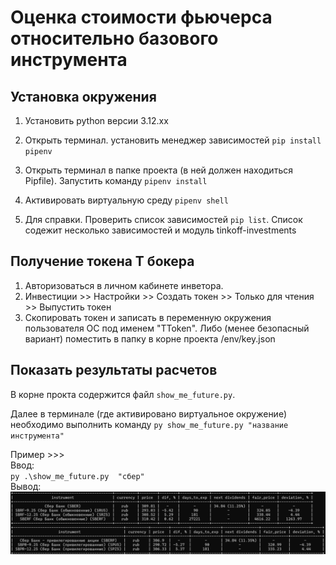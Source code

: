 # Оценка стоимости фьючерса относительно базового инструмента

## Установка окружения

1. Установить python версии 3.12.хх
2. Открыть терминал. установить менеджер зависимостей `pip install pipenv`

3. Открыть терминал в папке проекта (в ней должен находиться Pipfile). Запустить команду `pipenv install`
4. Активировать виртуальную среду `pipenv shell`
5. Для справки. Проверить список зависимостей `pip list`. Список содежит несколько зависимостей и модуль tinkoff-investments

## Получение токена Т бокера
1. Авторизоваться в личном кабинете инветора. 
2. Инвестиции >> Настройки >> Создать токен >> Только для чтения >> Выпустить токен
3. Скопировать токен и записать в переменную окружения пользователя ОС под именем "TToken".
Либо (менее безопасный вариант) поместить в папку в корне проекта /env/key.json

## Показать результаты расчетов

В корне прокта содержится файл `show_me_future.py`.

Далее в терминале (где активировано виртуальное окружение) 
необходимо выполнить команду `py show_me_future.py "название инструмента"`

Пример >>>\
Ввод:\
`
py .\show_me_future.py  "сбер"
`\
Вывод:
![output example](src/output_example.png)